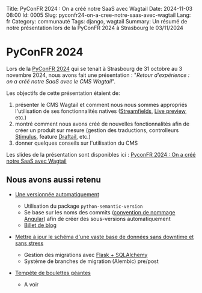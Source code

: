 Title: PyConFR 2024 : On a créé notre SaaS avec Wagtail
Date: 2024-11-03 08:00
Id: 0005
Slug: pyconfr24-on-a-cree-notre-saas-avec-wagtail
Lang: fr
Category: communauté
Tags: django, wagtail
Summary: Un résumé de notre présentation lors de la PyConFR 2024 à Strasbourg le 03/11/2024

# PyConFR 2024

Lors de la [PyConFR 2024](https://www.pycon.fr/2024/) qui se tenait à Strasbourg de 31 octobre au 3 novembre 2024, nous avons fait une présentation : "*Retour d'expérience : on a créé notre SaaS avec le CMS Wagtail*".

Les objectifs de cette présentation étaient de:
1. présenter le CMS Wagtail et comment nous nous sommes appropriés l'utilisation de ses fonctionnalités natives ([Streamfields](https://docs.wagtail.org/en/v2.16.1/topics/streamfield.html), [Live preview](https://docs.wagtail.org/en/v4.0.3/editor_manual/new_pages/previewing_and_submitting_for_moderation.html), etc.)
1. montré comment nous avons créé de nouvelles fonctionnalités afin de créer un produit sur mesure (gestion des traductions, controlleurs [Stimulus](https://docs.wagtail.org/en/stable/contributing/ui_guidelines.html#stimulus), feature [Draftail](https://www.draftail.org/), etc.)
1. donner quelques conseils sur l'utilisation du CMS

Les slides de la présentation sont disponibles ici :
[PyconFR 2024 : On a créé notre SaaS avec Wagtail]({attach}/downloads/pyconfr24-on-a-cree-notre-saas-avec-wagtail.pdf)

## Nous avons aussi retenu

- [Une versionnée automatiquement](https://www.pycon.fr/2024/fr/talks/short-talk.html#talk-9YNYJQ)
  - Utilisation du package `python-semantic-version`
  - Se base sur les noms des commits ([convention de nommage Angular](https://github.com/angular/angular.js/blob/master/DEVELOPERS.md#commits)) afin de créer des sous-versions automatiquement
  - [Billet de blog](https://rigaudie.fr/article/python/generer-une-application-versionnee-automatiquement-avec-une-release-semantique/)


- [Mettre à jour le schéma d'une vaste base de données sans downtime et sans stress](https://www.pycon.fr/2024/fr/talks/short-talk.html#talk-WQEXVB)
  - Gestion des migrations avec [Flask + SQLAlchemy](https://flask-sqlalchemy.readthedocs.io/en/stable/)
  - Système de branches de migration (Alembic) pre/post

- [Tempête de boulettes géantes](https://www.pycon.fr/2024/fr/talks/long-talk.html#talk-7DNDLP)
  - A voir
